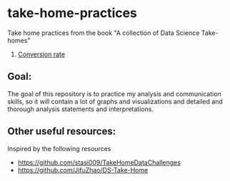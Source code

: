# take-home-practices
Take home practices from the book "A collection of Data Science Take-homes"

1. [Conversion rate](https://github.com/kammybdeng/take-home-practices/blob/master/conversion%20rate.ipynb)




## Goal:

The goal of this repository is to practice my analysis and communication skills, so it will contain a lot of graphs and visualizations and detailed and thorough analysis statements and interpretations.




## Other useful resources:
Inspired by the following resources
- https://github.com/stasi009/TakeHomeDataChallenges
- https://github.com/JifuZhao/DS-Take-Home
